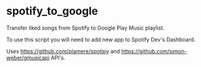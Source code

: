 # spotify_to_google
Transfer liked songs from Spotify to Google Play Music playlist.

To use this script you will need to add new app to Spotify Dev's Dashboard. 


Uses https://github.com/plamere/spotipy and https://github.com/simon-weber/gmusicapi API's.
